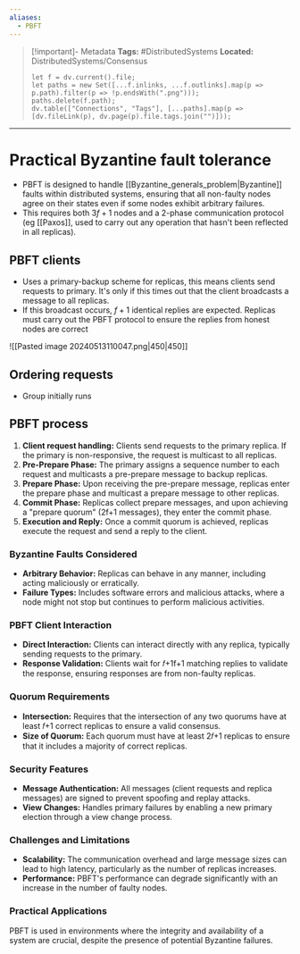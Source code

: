 ```yaml
---
aliases:
  - PBFT
---
```


> [!important]- Metadata
> **Tags:** #DistributedSystems 
> **Located:** DistributedSystems/Consensus
> ```dataviewjs
> let f = dv.current().file;
> let paths = new Set([...f.inlinks, ...f.outlinks].map(p => p.path).filter(p => !p.endsWith(".png")));
> paths.delete(f.path);
> dv.table(["Connections", "Tags"], [...paths].map(p => [dv.fileLink(p), dv.page(p).file.tags.join("")]));
> ```

___
# Practical Byzantine fault tolerance
- PBFT is designed to handle [[Byzantine_generals_problem|Byzantine]] faults within distributed systems, ensuring that all non-faulty nodes agree on their states even if some nodes exhibit arbitrary failures.
- This requires both $3f +1$ nodes and a 2-phase communication protocol (eg [[Paxos]], used to carry out any operation that hasn't been reflected in all replicas). 
## PBFT clients
- Uses a primary-backup scheme for replicas, this means clients send requests to primary. It's only if this times out that the client broadcasts a message to all replicas.
- If this broadcast occurs, $f+1$ identical replies are expected. Replicas must carry out the PBFT protocol to ensure the replies from honest nodes are correct 

![[Pasted image 20240513110047.png|450|450]]

## Ordering requests 
- Group initially runs 


## PBFT process
1. **Client request handling:** Clients send requests to the primary replica. If the primary is non-responsive, the request is multicast to all replicas.
2. **Pre-Prepare Phase:** The primary assigns a sequence number to each request and multicasts a pre-prepare message to backup replicas.
3. **Prepare Phase:** Upon receiving the pre-prepare message, replicas enter the prepare phase and multicast a prepare message to other replicas.
4. **Commit Phase:** Replicas collect prepare messages, and upon achieving a "prepare quorum" (2f+1 messages), they enter the commit phase.
5. **Execution and Reply:** Once a commit quorum is achieved, replicas execute the request and send a reply to the client.

### Byzantine Faults Considered
- **Arbitrary Behavior:** Replicas can behave in any manner, including acting maliciously or erratically.
- **Failure Types:** Includes software errors and malicious attacks, where a node might not stop but continues to perform malicious activities.

### PBFT Client Interaction
- **Direct Interaction:** Clients can interact directly with any replica, typically sending requests to the primary.
- **Response Validation:** Clients wait for 𝑓+1f+1 matching replies to validate the response, ensuring responses are from non-faulty replicas.

### Quorum Requirements
- **Intersection:** Requires that the intersection of any two quorums have at least 𝑓+1 correct replicas to ensure a valid consensus.
- **Size of Quorum:** Each quorum must have at least 2𝑓+1 replicas to ensure that it includes a majority of correct replicas.

### Security Features
- **Message Authentication:** All messages (client requests and replica messages) are signed to prevent spoofing and replay attacks.
- **View Changes:** Handles primary failures by enabling a new primary election through a view change process.
### Challenges and Limitations
- **Scalability:** The communication overhead and large message sizes can lead to high latency, particularly as the number of replicas increases.
- **Performance:** PBFT's performance can degrade significantly with an increase in the number of faulty nodes.

### Practical Applications
PBFT is used in environments where the integrity and availability of a system are crucial, despite the presence of potential Byzantine failures.
